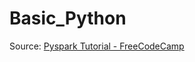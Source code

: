 # Basic_Python

Source: [Pyspark Tutorial - FreeCodeCamp](https://www.youtube.com/watch?v=_C8kWso4ne4)